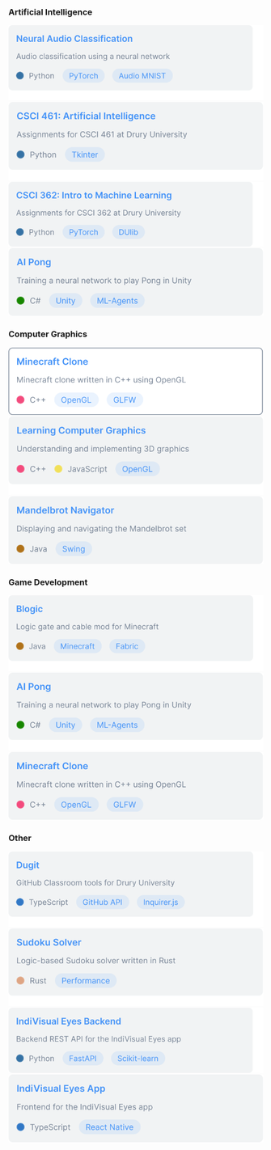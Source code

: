 ### Artificial Intelligence

[![neural-audio-classification.svg](images/neural-audio-classification.svg)](https://github.com/braydenoneal/neural-audio-classification)
[![csci-461.svg](images/csci-461.svg)](https://github.com/braydenoneal/csci-461)
[![csci-362.svg](images/csci-362.svg)](https://github.com/braydenoneal/csci-362)
[![ai-pong-unity.svg](images/ai-pong-unity.svg)](https://github.com/braydenoneal/ai-pong-unity)

### Computer Graphics

[![minecraft-clone.svg](images/minecraft-clone.svg)](https://github.com/braydenoneal/minecraft-clone)
[![learning-computer-graphics.svg](images/learning-computer-graphics.svg)](https://github.com/braydenoneal/learning-computer-graphics)
[![mandelbrot-navigator.svg](images/mandelbrot-navigator.svg)](https://github.com/braydenoneal/mandelbrot-navigator)

### Game Development

[![blogic.svg](images/blogic.svg)](https://github.com/braydenoneal/blogic)
[![ai-pong-unity-2.svg](images/ai-pong-unity-2.svg)](https://github.com/braydenoneal/ai-pong-unity)
[![minecraft-clone-2.svg](images/minecraft-clone-2.svg)](https://github.com/braydenoneal/minecraft-clone)

### Other

[![dugit.svg](images/dugit.svg)](https://github.com/braydenoneal/dugit)
[![sudoku-solver.svg](images/sudoku-solver.svg)](https://github.com/braydenoneal/sudoku-solver)
[![indivisual-eyes-backend.svg](images/indivisual-eyes-backend.svg)](https://github.com/indivisual-eyes/indivisual-eyes-backend)
[![indivisual-eyes-app.svg](images/indivisual-eyes-app.svg)](https://github.com/indivisual-eyes/indivisual-eyes-app)
